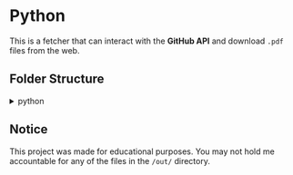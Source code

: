 # Python

This is a fetcher that can interact with the **GitHub API** and download `.pdf` files from the web. 

## Folder Structure 

<details>
<summary>python</summary>
  
  <details>
  <summary>out</summary>
    
  This folder contains `.pdf` downloaded from the web! 
  
  </details>

</details>

## Notice 

This project was made for educational purposes. You may not hold me accountable for any of the files in the `/out/` directory. 